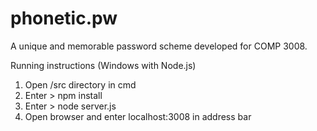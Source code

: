 # phonetic.pw
A unique and memorable password scheme developed for COMP 3008.

Running instructions (Windows with Node.js)
  1. Open /src directory in cmd
  2. Enter > npm install
  3. Enter > node server.js
  4. Open browser and enter localhost:3008 in address bar

